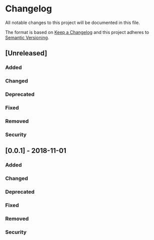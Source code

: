 <!-- markdownlint-disable MD022 MD024 MD032 -->

# Changelog
All notable changes to this project will be documented in this file.

The format is based on [Keep a Changelog](http://keepachangelog.com/en/1.0.0/)
and this project adheres to [Semantic Versioning](http://semver.org/spec/v2.0.0.html).

## [Unreleased]

### Added

### Changed

### Deprecated

### Fixed

### Removed

### Security

## [0.0.1] - 2018-11-01

### Added

### Changed

### Deprecated

### Fixed

### Removed

### Security